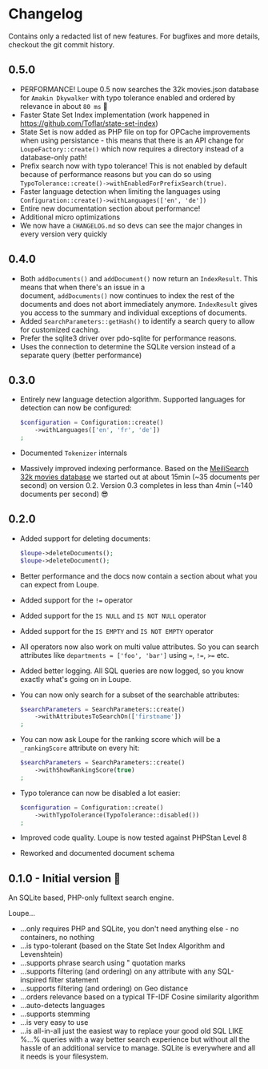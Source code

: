 # Changelog

Contains only a redacted list of new features. For bugfixes and more details, checkout the git commit history.

## 0.5.0

* PERFORMANCE! Loupe 0.5 now searches the 32k movies.json database for `Amakin Dkywalker` with typo tolerance 
  enabled and ordered by relevance in about `80 ms` 🚀
* Faster State Set Index implementation (work happened in https://github.com/Toflar/state-set-index)
* State Set is now added as PHP file on top for OPCache improvements when using persistance - this means that there 
  is an API change for `LoupeFactory::create()` which now requires a directory instead of a database-only path!
* Prefix search now with typo tolerance! This is not enabled by default because of performance reasons but you can 
  do so using `TypoTolerance::create()->withEnabledForPrefixSearch(true)`.
* Faster language detection when limiting the languages using `Configuration::create()->withLanguages(['en', 'de'])`
* Entire new documentation section about performance!
* Additional micro optimizations
* We now have a `CHANGELOG.md` so devs can see the major changes in every version very quickly

## 0.4.0

* Both `addDocuments()` and `addDocument()` now return an `IndexResult`. This means that when there's an issue in a  
  document, `addDocuments()` now continues to index the rest of the documents and does not abort immediately 
   anymore. `IndexResult` gives you access to the summary and individual exceptions of documents.
* Added `SearchParameters::getHash()` to identify a search query to allow for customized caching.
* Prefer the sqlite3 driver over pdo-sqlite for performance reasons.
* Uses the connection to determine the SQLite version instead of a separate query (better performance)

## 0.3.0

* Entirely new language detection algorithm. Supported languages for detection can now be configured:

    ```php
    $configuration = Configuration::create()
        ->withLanguages(['en', 'fr', 'de'])
    ;
    ```
* Documented `Tokenizer` internals
* Massively improved indexing performance. Based on the [MeiliSearch 32k movies database](https://www.meilisearch.com/movies.json)
  we started out at about 15min (~35 documents per second) on version 0.2. Version 0.3 completes in less than 4min 
  (~140 documents per second) 😎

## 0.2.0

* Added support for deleting documents:
    ```php
    $loupe->deleteDocuments();
    $loupe->deleteDocument();
    ```
* Better performance and the docs now contain a section about what you can expect from Loupe.
* Added support for the `!=` operator
* Added support for the `IS NULL` and `IS NOT NULL` operator
* Added support for the `IS EMPTY` and `IS NOT EMPTY` operator
* All operators now also work on multi value attributes. So you can search attributes like `departments = ['foo', 'bar']` using `=`, `!=`, `>=` etc.
* Added better logging. All SQL queries are now logged, so you know exactly what's going on in Loupe.
* You can now only search for a subset of the searchable attributes:

    ```php
    $searchParameters = SearchParameters::create()
        ->withAttributesToSearchOn(['firstname'])
    ;
    ```
* You can now ask Loupe for the ranking score which will be a `_rankingScore` attribute on every hit:

    ```php
    $searchParameters = SearchParameters::create()
        ->withShowRankingScore(true)
    ;
    ```
* Typo tolerance can now be disabled a lot easier:

    ```php
    $configuration = Configuration::create()
        ->withTypoTolerance(TypoTolerance::disabled())
    ;
    ```
* Improved code quality. Loupe is now tested against PHPStan Level 8
* Reworked and documented document schema

## 0.1.0 - Initial version 🎉

An SQLite based, PHP-only fulltext search engine.

Loupe…

* …only requires PHP and SQLite, you don't need anything else - no containers, no nothing
* …is typo-tolerant (based on the State Set Index Algorithm and Levenshtein)
* …supports phrase search using " quotation marks
* …supports filtering (and ordering) on any attribute with any SQL-inspired filter statement
* …supports filtering (and ordering) on Geo distance
* …orders relevance based on a typical TF-IDF Cosine similarity algorithm
* …auto-detects languages
* …supports stemming
* …is very easy to use
* …is all-in-all just the easiest way to replace your good old SQL LIKE %...% queries with a way better search 
  experience but without all the hassle of an additional service to manage. SQLite is everywhere and all it needs is
  your filesystem.
